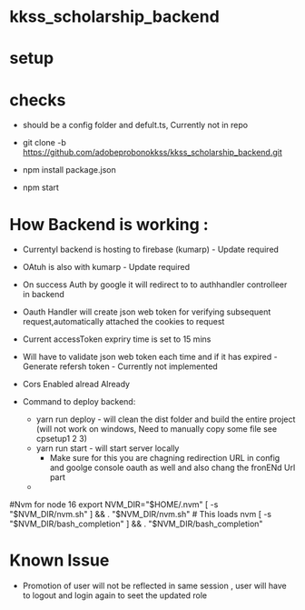 # kkss_scholarship_backend

# setup

# checks

- should be a config folder and defult.ts, Currently not in repo

- git clone -b https://github.com/adobeprobonokkss/kkss_scholarship_backend.git
- npm install package.json
- npm start

# How Backend is working :

- Currentyl backend is hosting to firebase (kumarp) - Update required
- OAtuh is also with kumarp - Update required
- On success Auth by google it will redirect to to authhandler controlleer in backend
- Oauth Handler will create json web token for verifying subsequent request,automatically attached the cookies to request
- Current accessToken expriry time is set to 15 mins
- Will have to validate json web token each time and if it has expired - Generate refersh token - Currently not implemented
- Cors Enabled alread Already

- Command to deploy backend:
  - yarn run deploy - will clean the dist folder and build the entire project (will not work on windows, Need to manually copy some file see cpsetup1 2 3)
  - yarn run start - will start server locally
    - Make sure for this you are chagning redirection URL in config and goolge console oauth as well and also chang the fronENd Url part
  -

#Nvm for node 16
export NVM_DIR="$HOME/.nvm"
[ -s "$NVM_DIR/nvm.sh" ] && \. "$NVM_DIR/nvm.sh"  # This loads nvm
[ -s "$NVM_DIR/bash_completion" ] && \. "$NVM_DIR/bash_completion"

# Known Issue

- Promotion of user will not be reflected in same session , user will have to logout and login again to seet the updated role
